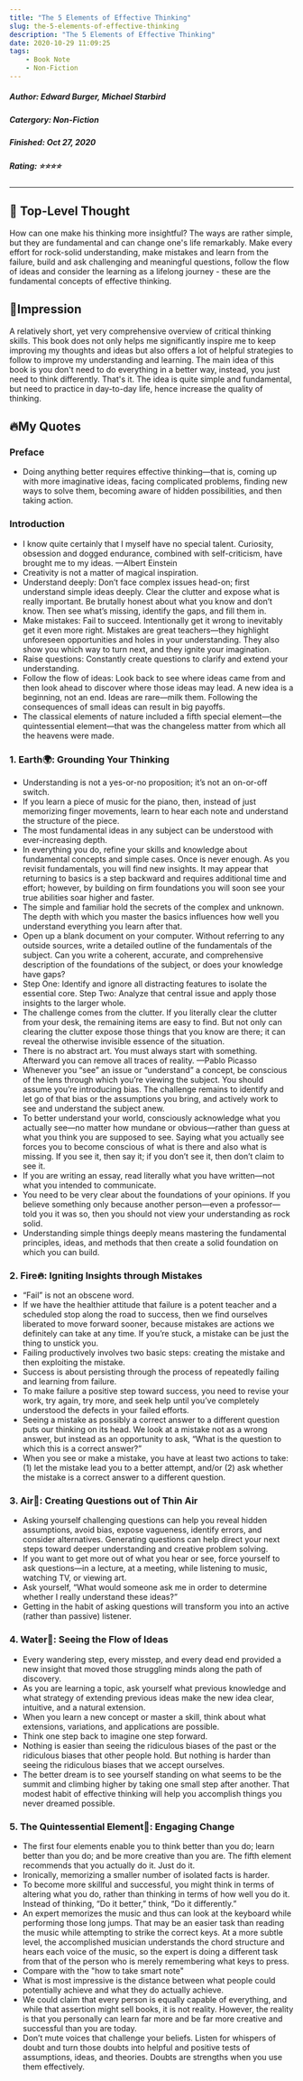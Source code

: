 ```yaml
---
title: "The 5 Elements of Effective Thinking"
slug: the-5-elements-of-effective-thinking
description: "The 5 Elements of Effective Thinking"
date: 2020-10-29 11:09:25
tags:
    - Book Note
    - Non-Fiction
---
```


##### Author: Edward Burger, Michael Starbird

##### Catergory: Non-Fiction

##### Finished: Oct 27, 2020

##### Rating: ⭐⭐⭐⭐

---

## 🌱 Top-Level Thought

How can one make his thinking more insightful? The ways are rather simple, but they are fundamental and can change one's life remarkably. Make every effort for rock-solid understanding, make mistakes and learn from the failure, build and ask challenging and meaningful questions, follow the flow of ideas and consider the learning as a lifelong journey - these are the fundamental concepts of effective thinking.

## 🌸Impression

A relatively short, yet very comprehensive overview of critical thinking skills. This book does not only helps me significantly inspire me to keep improving my thoughts and ideas but also offers a lot of helpful strategies to follow to improve my understanding and learning. The main idea of this book is you don't need to do everything in a better way, instead, you just need to think differently. That's it. The idea is quite simple and fundamental, but need to practice in day-to-day life, hence increase the quality of thinking. 

## 🔥My Quotes

### Preface

- Doing anything better requires effective thinking—that is, coming up with more imaginative ideas, facing complicated problems, finding new ways to solve them, becoming aware of hidden possibilities, and then taking action.

### Introduction

- I know quite certainly that I myself have no special talent. Curiosity, obsession and dogged endurance, combined with self-criticism, have brought me to my ideas. —Albert Einstein
- Creativity is not a matter of magical inspiration.
- Understand deeply: Don’t face complex issues head-on; first understand simple ideas deeply. Clear the clutter and expose what is really important. Be brutally honest about what you know and don’t know. Then see what’s missing, identify the gaps, and fill them in.
- Make mistakes: Fail to succeed. Intentionally get it wrong to inevitably get it even more right. Mistakes are great teachers—they highlight unforeseen opportunities and holes in your understanding. They also show you which way to turn next, and they ignite your imagination.
- Raise questions: Constantly create questions to clarify and extend your understanding.
- Follow the flow of ideas: Look back to see where ideas came from and then look ahead to discover where those ideas may lead. A new idea is a beginning, not an end. Ideas are rare—milk them. Following the consequences of small ideas can result in big payoffs.
- The classical elements of nature included a fifth special element—the quintessential element—that was the changeless matter from which all the heavens were made.

### 1. Earth🌍: Grounding Your Thinking

- Understanding is not a yes-or-no proposition; it’s not an on-or-off switch.
- If you learn a piece of music for the piano, then, instead of just memorizing finger movements, learn to hear each note and understand the structure of the piece.
- The most fundamental ideas in any subject can be understood with ever-increasing depth.
- In everything you do, refine your skills and knowledge about fundamental concepts and simple cases. Once is never enough. As you revisit fundamentals, you will find new insights. It may appear that returning to basics is a step backward and requires additional time and effort; however, by building on firm foundations you will soon see your true abilities soar higher and faster.
- The simple and familiar hold the secrets of the complex and unknown. The depth with which you master the basics influences how well you understand everything you learn after that.
- Open up a blank document on your computer. Without referring to any outside sources, write a detailed outline of the fundamentals of the subject. Can you write a coherent, accurate, and comprehensive description of the foundations of the subject, or does your knowledge have gaps?
- Step One: Identify and ignore all distracting features to isolate the essential core. Step Two: Analyze that central issue and apply those insights to the larger whole.
- The challenge comes from the clutter. If you literally clear the clutter from your desk, the remaining items are easy to find. But not only can clearing the clutter expose those things that you know are there; it can reveal the otherwise invisible essence of the situation.
- There is no abstract art. You must always start with something. Afterward you can remove all traces of reality. —Pablo Picasso
- Whenever you “see” an issue or “understand” a concept, be conscious of the lens through which you’re viewing the subject. You should assume you’re introducing bias. The challenge remains to identify and let go of that bias or the assumptions you bring, and actively work to see and understand the subject anew.
- To better understand your world, consciously acknowledge what you actually see—no matter how mundane or obvious—rather than guess at what you think you are supposed to see. Saying what you actually see forces you to become conscious of what is there and also what is missing. If you see it, then say it; if you don’t see it, then don’t claim to see it.
- If you are writing an essay, read literally what you have written—not what you intended to communicate.
- You need to be very clear about the foundations of your opinions. If you believe something only because another person—even a professor—told you it was so, then you should not view your understanding as rock solid.
- Understanding simple things deeply means mastering the fundamental principles, ideas, and methods that then create a solid foundation on which you can build.

### 2. Fire🔥: Igniting Insights through Mistakes

- “Fail” is not an obscene word.
- If we have the healthier attitude that failure is a potent teacher and a scheduled stop along the road to success, then we find ourselves liberated to move forward sooner, because mistakes are actions we definitely can take at any time. If you’re stuck, a mistake can be just the thing to unstick you.
- Failing productively involves two basic steps: creating the mistake and then exploiting the mistake.
- Success is about persisting through the process of repeatedly failing and learning from failure.
- To make failure a positive step toward success, you need to revise your work, try again, try more, and seek help until you’ve completely understood the defects in your failed efforts.
- Seeing a mistake as possibly a correct answer to a different question puts our thinking on its head. We look at a mistake not as a wrong answer, but instead as an opportunity to ask, “What is the question to which this is a correct answer?”
- When you see or make a mistake, you have at least two actions to take: (1) let the mistake lead you to a better attempt, and/or (2) ask whether the mistake is a correct answer to a different question.

### 3. Air💨: Creating Questions out of Thin Air

- Asking yourself challenging questions can help you reveal hidden assumptions, avoid bias, expose vagueness, identify errors, and consider alternatives. Generating questions can help direct your next steps toward deeper understanding and creative problem solving.
- If you want to get more out of what you hear or see, force yourself to ask questions—in a lecture, at a meeting, while listening to music, watching TV, or viewing art.
- Ask yourself, “What would someone ask me in order to determine whether I really understand these ideas?”
- Getting in the habit of asking questions will transform you into an active (rather than passive) listener.

### 4. Water🌊: Seeing the Flow of Ideas

- Every wandering step, every misstep, and every dead end provided a new insight that moved those struggling minds along the path of discovery.
- As you are learning a topic, ask yourself what previous knowledge and what strategy of extending previous ideas make the new idea clear, intuitive, and a natural extension.
- When you learn a new concept or master a skill, think about what extensions, variations, and applications are possible.
- Think one step back to imagine one step forward.
- Nothing is easier than seeing the ridiculous biases of the past or the ridiculous biases that other people hold. But nothing is harder than seeing the ridiculous biases that we accept ourselves.
- The better dream is to see yourself standing on what seems to be the summit and climbing higher by taking one small step after another. That modest habit of effective thinking will help you accomplish things you never dreamed possible.

### 5. The Quintessential Element🧗: Engaging Change

- The first four elements enable you to think better than you do; learn better than you do; and be more creative than you are. The fifth element recommends that you actually do it. Just do it.
- Ironically, memorizing a smaller number of isolated facts is harder.
- To become more skillful and successful, you might think in terms of altering what you do, rather than thinking in terms of how well you do it. Instead of thinking, “Do it better,” think, “Do it differently.”
- An expert memorizes the music and thus can look at the keyboard while performing those long jumps. That may be an easier task than reading the music while attempting to strike the correct keys. At a more subtle level, the accomplished musician understands the chord structure and hears each voice of the music, so the expert is doing a different task from that of the person who is merely remembering what keys to press.
- Compare with the "how to take smart note"
- What is most impressive is the distance between what people could potentially achieve and what they do actually achieve.
- We could claim that every person is equally capable of everything, and while that assertion might sell books, it is not reality. However, the reality is that you personally can learn far more and be far more creative and successful than you are today.
- Don’t mute voices that challenge your beliefs. Listen for whispers of doubt and turn those doubts into helpful and positive tests of assumptions, ideas, and theories. Doubts are strengths when you use them effectively.